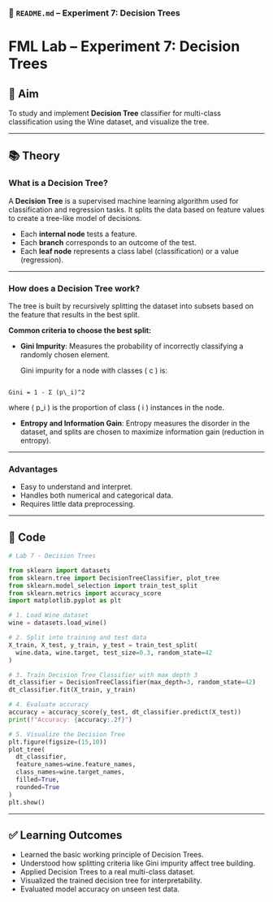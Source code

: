 
### 📄 `README.md` – **Experiment 7: Decision Trees**


# FML Lab – Experiment 7: Decision Trees

## 🎯 Aim

To study and implement **Decision Tree** classifier for multi-class classification using the Wine dataset, and visualize the tree.

---

## 📚 Theory

### What is a Decision Tree?

A **Decision Tree** is a supervised machine learning algorithm used for classification and regression tasks. It splits the data based on feature values to create a tree-like model of decisions.

- Each **internal node** tests a feature.
- Each **branch** corresponds to an outcome of the test.
- Each **leaf node** represents a class label (classification) or a value (regression).

---

### How does a Decision Tree work?

The tree is built by recursively splitting the dataset into subsets based on the feature that results in the best split.

**Common criteria to choose the best split:**

- **Gini Impurity**: Measures the probability of incorrectly classifying a randomly chosen element.

  Gini impurity for a node with classes \( c \) is:

```

Gini = 1 - Σ (p\_i)^2

````

where \( p_i \) is the proportion of class \( i \) instances in the node.

- **Entropy and Information Gain**: Entropy measures the disorder in the dataset, and splits are chosen to maximize information gain (reduction in entropy).

---

### Advantages

- Easy to understand and interpret.
- Handles both numerical and categorical data.
- Requires little data preprocessing.

---

## 🧪 Code

```python
# Lab 7 - Decision Trees

from sklearn import datasets
from sklearn.tree import DecisionTreeClassifier, plot_tree
from sklearn.model_selection import train_test_split
from sklearn.metrics import accuracy_score
import matplotlib.pyplot as plt

# 1. Load Wine dataset
wine = datasets.load_wine()

# 2. Split into training and test data
X_train, X_test, y_train, y_test = train_test_split(
  wine.data, wine.target, test_size=0.3, random_state=42
)

# 3. Train Decision Tree Classifier with max depth 3
dt_classifier = DecisionTreeClassifier(max_depth=3, random_state=42)
dt_classifier.fit(X_train, y_train)

# 4. Evaluate accuracy
accuracy = accuracy_score(y_test, dt_classifier.predict(X_test))
print(f"Accuracy: {accuracy:.2f}")

# 5. Visualize the Decision Tree
plt.figure(figsize=(15,10))
plot_tree(
  dt_classifier,
  feature_names=wine.feature_names,
  class_names=wine.target_names,
  filled=True,
  rounded=True
)
plt.show()
````

---

## ✅ Learning Outcomes

* Learned the basic working principle of Decision Trees.
* Understood how splitting criteria like Gini impurity affect tree building.
* Applied Decision Trees to a real multi-class dataset.
* Visualized the trained decision tree for interpretability.
* Evaluated model accuracy on unseen test data.



